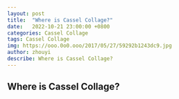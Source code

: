 ```yaml
---
layout: post
title:  "Where is Cassel Collage?"
date:   2022-10-21 23:00:00 +0800
categories: Cassel Collage
tags: Cassel Collage
img: https://ooo.0o0.ooo/2017/05/27/59292b1243dc9.jpg
author: zhouyi
describe: Where is Cassel Collage?
---
```


## Where is Cassel Collage?

